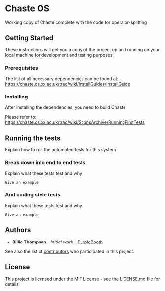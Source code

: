 # Chaste OS

Working copy of Chaste complete with the code for operator-splitting

## Getting Started

These instructions will get you a copy of the project up and running on your local machine for development and testing purposes. 


### Prerequisites

The list of all necessary dependencies can be found at: https://chaste.cs.ox.ac.uk/trac/wiki/InstallGuides/InstallGuide




### Installing

After installing the dependencies, you need to build Chaste.

Please refer to: https://chaste.cs.ox.ac.uk/trac/wiki/SconsArchive/RunningFirstTests


## Running the tests

Explain how to run the automated tests for this system

### Break down into end to end tests

Explain what these tests test and why

```
Give an example
```

### And coding style tests

Explain what these tests test and why

```
Give an example
```








## Authors

* **Billie Thompson** - *Initial work* - [PurpleBooth](https://github.com/PurpleBooth)

See also the list of [contributors](https://github.com/your/project/contributors) who participated in this project.

## License

This project is licensed under the MIT License - see the [LICENSE.md](LICENSE.md) file for details


